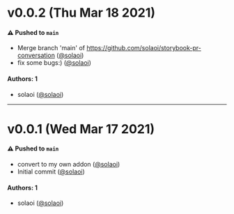 # v0.0.2 (Thu Mar 18 2021)

#### ⚠️ Pushed to `main`

- Merge branch 'main' of https://github.com/solaoi/storybook-pr-conversation ([@solaoi](https://github.com/solaoi))
- fix some bugs:) ([@solaoi](https://github.com/solaoi))

#### Authors: 1

- solaoi ([@solaoi](https://github.com/solaoi))

---

# v0.0.1 (Wed Mar 17 2021)

#### ⚠️ Pushed to `main`

- convert to my own addon ([@solaoi](https://github.com/solaoi))
- Initial commit ([@solaoi](https://github.com/solaoi))

#### Authors: 1

- solaoi ([@solaoi](https://github.com/solaoi))
